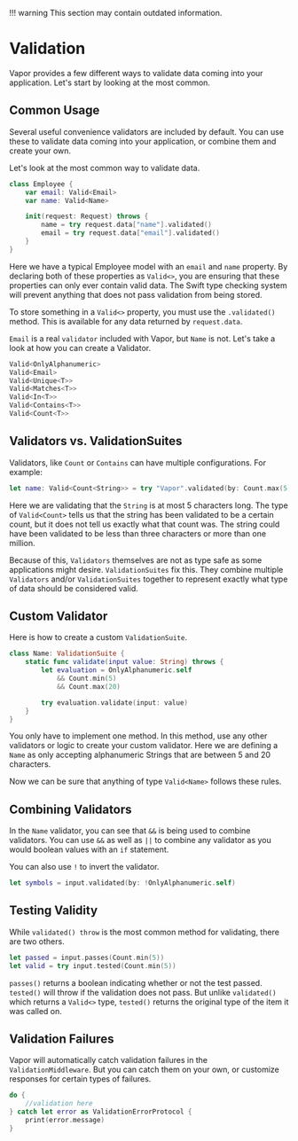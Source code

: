 !!! warning
    This section may contain outdated information.

# Validation

Vapor provides a few different ways to validate data coming into your application. Let's start by looking at the most common.

## Common Usage

Several useful convenience validators are included by default. You can use these to validate data coming into your application, or combine them and create your own.

Let's look at the most common way to validate data.

```swift
class Employee {
    var email: Valid<Email>
    var name: Valid<Name>

    init(request: Request) throws {
        name = try request.data["name"].validated()
        email = try request.data["email"].validated()
    }
}
```

Here we have a typical Employee model with an `email` and `name` property. By declaring both of these properties as `Valid<>`, you are ensuring that these properties can only ever contain valid data. The Swift type checking system will prevent anything that does not pass validation from being stored.

To store something in a `Valid<>` property, you must use the `.validated()` method. This is available for any data returned by `request.data`.

`Email` is a real `validator` included with Vapor, but `Name` is not. Let's take a look at how you can create a Validator.

```swift
Valid<OnlyAlphanumeric>
Valid<Email>
Valid<Unique<T>>
Valid<Matches<T>>
Valid<In<T>>
Valid<Contains<T>>
Valid<Count<T>>
```

## Validators vs. ValidationSuites

Validators, like `Count` or `Contains` can have multiple configurations. For example:

```swift
let name: Valid<Count<String>> = try "Vapor".validated(by: Count.max(5))
```

Here we are validating that the `String` is at most 5 characters long. The type of `Valid<Count>` tells us that the string has been validated to be a certain count, but it does not tell us exactly what that count was. The string could have been validated to be less than three characters or more than one million.

Because of this, `Validators` themselves are not as type safe as some applications might desire. `ValidationSuites` fix this. They combine multiple `Validators` and/or `ValidationSuites` together to represent exactly what type of data should be considered valid.

## Custom Validator

Here is how to create a custom `ValidationSuite`.

```swift
class Name: ValidationSuite {
    static func validate(input value: String) throws {
        let evaluation = OnlyAlphanumeric.self
            && Count.min(5)
            && Count.max(20)

        try evaluation.validate(input: value)
    }
}
```

You only have to implement one method. In this method, use any other validators or logic to create your custom validator. Here we are defining a `Name` as only accepting alphanumeric Strings that are between 5 and 20 characters.

Now we can be sure that anything of type `Valid<Name>` follows these rules.

## Combining Validators

In the `Name` validator, you can see that `&&` is being used to combine validators. You can use `&&` as well as `||` to combine any validator as you would boolean values with an `if` statement.

You can also use `!` to invert the validator.

```swift
let symbols = input.validated(by: !OnlyAlphanumeric.self)
```

## Testing Validity

While `validated() throw` is the most common method for validating, there are two others.

```swift
let passed = input.passes(Count.min(5))
let valid = try input.tested(Count.min(5))
```

`passes()` returns a boolean indicating whether or not the test passed. `tested()` will throw if the validation does not pass. But unlike `validated()` which returns a `Valid<>` type, `tested()` returns the original type of the item it was called on.

## Validation Failures

Vapor will automatically catch validation failures in the `ValidationMiddleware`. But you can catch them on your own, or customize responses for certain types of failures.

```swift
do {
    //validation here
} catch let error as ValidationErrorProtocol {
    print(error.message)
}
```
